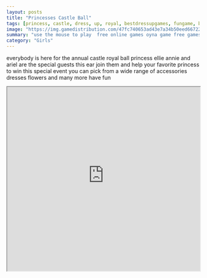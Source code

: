 ```yaml
---
layout: posts
title: "Princesses Castle Ball"
tags: [princess, castle, dress, up, royal, bestdressupgames, fungame, ball, free, online, games, oyna, game, free, games, play, play, games]
image: "https://img.gamedistribution.com/47fc740653ad43e7a34b50eed66722a2-512x384.jpeg"
summary: "use the mouse to play  free online games oyna game free games play play games"
category: "Girls"
---
```


everybody is here for the annual castle royal ball princess ellie annie and ariel are the special guests this ear join them and help your favorite princess to win this special event you can pick from a wide range of accessories dresses flowers and many more have fun

<iframe width="100%" height="480px;" src="https://html5.gamedistribution.com/47fc740653ad43e7a34b50eed66722a2/"></iframe>